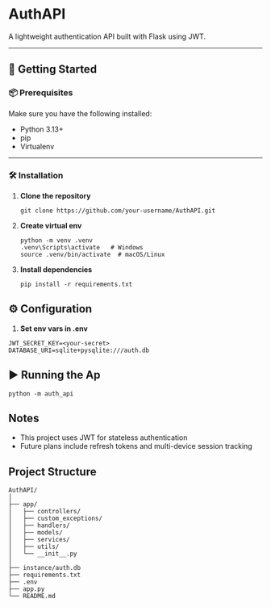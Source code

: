 # AuthAPI

A lightweight authentication API built with Flask using JWT.

---

## 🚀 Getting Started

### 📦 Prerequisites

Make sure you have the following installed:

- Python 3.13+
- pip
- Virtualenv

---

### 🛠️ Installation

1. **Clone the repository**
   ```
   git clone https://github.com/your-username/AuthAPI.git
   ```
   
3. **Create virtual env**
   ```
   python -m venv .venv
   .venv\Scripts\activate   # Windows
   source .venv/bin/activate  # macOS/Linux
   ```
   
4. **Install dependencies**
   ```
   pip install -r requirements.txt
   ```
## ⚙️ Configuration
1. **Set env vars in .env**
  ```
  JWT_SECRET_KEY=<your-secret>
  DATABASE_URI=sqlite+pysqlite:///auth.db
  ```

## ▶️ Running the Ap
  ```
  python -m auth_api
  ```

## Notes
  * This project uses JWT for stateless authentication
  * Future plans include refresh tokens and multi-device session tracking

## Project Structure 
```
AuthAPI/
│
├── app/
│   ├── controllers/
│   ├── custom_exceptions/
│   ├── handlers/
│   ├── models/
│   ├── services/
│   ├── utils/
│   └── __init__.py
│
├── instance/auth.db
├── requirements.txt
├── .env
├── app.py
└── README.md
```
